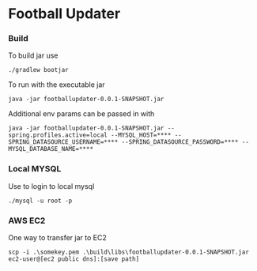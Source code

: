 # Football Updater


### Build
To build jar use 
    
    ./gradlew bootjar

To run with the executable jar

    java -jar footballupdater-0.0.1-SNAPSHOT.jar

Additional env params can be passed in with

    java -jar footballupdater-0.0.1-SNAPSHOT.jar --spring.profiles.active=local --MYSQL_HOST=**** --SPRING_DATASOURCE_USERNAME=**** --SPRING_DATASOURCE_PASSWORD=**** --MYSQL_DATABASE_NAME=****


### Local MYSQL

Use to login to local mysql

    ./mysql -u root -p

### AWS EC2

One way to transfer jar to EC2

    scp -i .\somekey.pem .\build\libs\footballupdater-0.0.1-SNAPSHOT.jar ec2-user@[ec2 public dns]:[save path]

